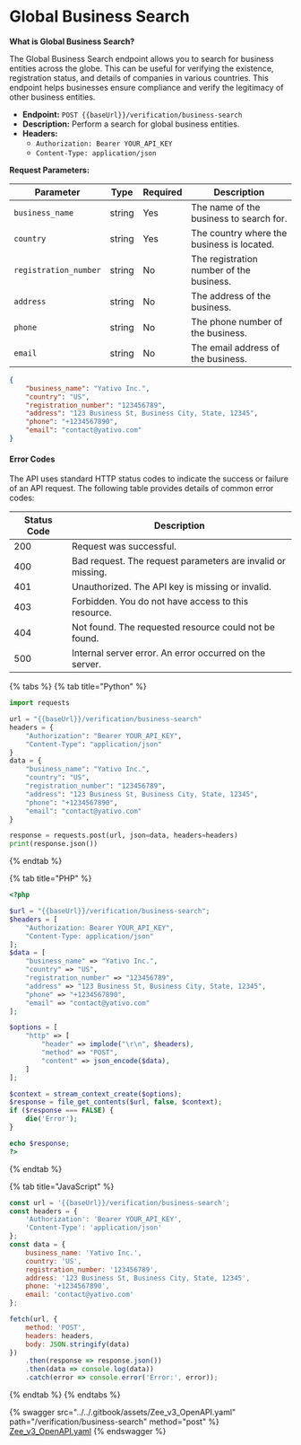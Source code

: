 # Global Business Search

**What is Global Business Search?**

The Global Business Search endpoint allows you to search for business entities across the globe. This can be useful for verifying the existence, registration status, and details of companies in various countries. This endpoint helps businesses ensure compliance and verify the legitimacy of other business entities.

* **Endpoint:** `POST {{baseUrl}}/verification/business-search`
* **Description:** Perform a search for global business entities.
* **Headers:**
  * `Authorization: Bearer YOUR_API_KEY`
  * `Content-Type: application/json`

**Request Parameters:**

| Parameter             | Type   | Required | Description                                |
| --------------------- | ------ | -------- | ------------------------------------------ |
| `business_name`       | string | Yes      | The name of the business to search for.    |
| `country`             | string | Yes      | The country where the business is located. |
| `registration_number` | string | No       | The registration number of the business.   |
| `address`             | string | No       | The address of the business.               |
| `phone`               | string | No       | The phone number of the business.          |
| `email`               | string | No       | The email address of the business.         |

```json
{
    "business_name": "Yativo Inc.",
    "country": "US",
    "registration_number": "123456789",
    "address": "123 Business St, Business City, State, 12345",
    "phone": "+1234567890",
    "email": "contact@yativo.com"
}
```

#### Error Codes

The API uses standard HTTP status codes to indicate the success or failure of an API request. The following table provides details of common error codes:

| Status Code | Description                                                 |
| ----------- | ----------------------------------------------------------- |
| 200         | Request was successful.                                     |
| 400         | Bad request. The request parameters are invalid or missing. |
| 401         | Unauthorized. The API key is missing or invalid.            |
| 403         | Forbidden. You do not have access to this resource.         |
| 404         | Not found. The requested resource could not be found.       |
| 500         | Internal server error. An error occurred on the server.     |



{% tabs %}
{% tab title="Python" %}
```python
import requests

url = "{{baseUrl}}/verification/business-search"
headers = {
    "Authorization": "Bearer YOUR_API_KEY",
    "Content-Type": "application/json"
}
data = {
    "business_name": "Yativo Inc.",
    "country": "US",
    "registration_number": "123456789",
    "address": "123 Business St, Business City, State, 12345",
    "phone": "+1234567890",
    "email": "contact@yativo.com"
}

response = requests.post(url, json=data, headers=headers)
print(response.json())
```
{% endtab %}

{% tab title="PHP" %}
```php
<?php

$url = "{{baseUrl}}/verification/business-search";
$headers = [
    "Authorization: Bearer YOUR_API_KEY",
    "Content-Type: application/json"
];
$data = [
    "business_name" => "Yativo Inc.",
    "country" => "US",
    "registration_number" => "123456789",
    "address" => "123 Business St, Business City, State, 12345",
    "phone" => "+1234567890",
    "email" => "contact@yativo.com"
];

$options = [
    "http" => [
        "header" => implode("\r\n", $headers),
        "method" => "POST",
        "content" => json_encode($data),
    ]
];

$context = stream_context_create($options);
$response = file_get_contents($url, false, $context);
if ($response === FALSE) {
    die('Error');
}

echo $response;
?>
```
{% endtab %}

{% tab title="JavaScript" %}
```javascript
const url = '{{baseUrl}}/verification/business-search';
const headers = {
    'Authorization': 'Bearer YOUR_API_KEY',
    'Content-Type': 'application/json'
};
const data = {
    business_name: 'Yativo Inc.',
    country: 'US',
    registration_number: '123456789',
    address: '123 Business St, Business City, State, 12345',
    phone: '+1234567890',
    email: 'contact@yativo.com'
};

fetch(url, {
    method: 'POST',
    headers: headers,
    body: JSON.stringify(data)
})
    .then(response => response.json())
    .then(data => console.log(data))
    .catch(error => console.error('Error:', error));
```
{% endtab %}
{% endtabs %}



{% swagger src="../../.gitbook/assets/Zee_v3_OpenAPI.yaml" path="/verification/business-search" method="post" %}
[Zee_v3_OpenAPI.yaml](../../.gitbook/assets/Zee_v3_OpenAPI.yaml)
{% endswagger %}
